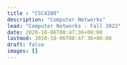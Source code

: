 ```yaml
---
title : "CSC4200"
description: "Computer Networks"
lead: "Computer Networks - Fall 2023"
date: 2020-10-06T08:47:36+00:00
lastmod: 2020-10-06T08:47:36+00:00
draft: false
images: []
---
```

